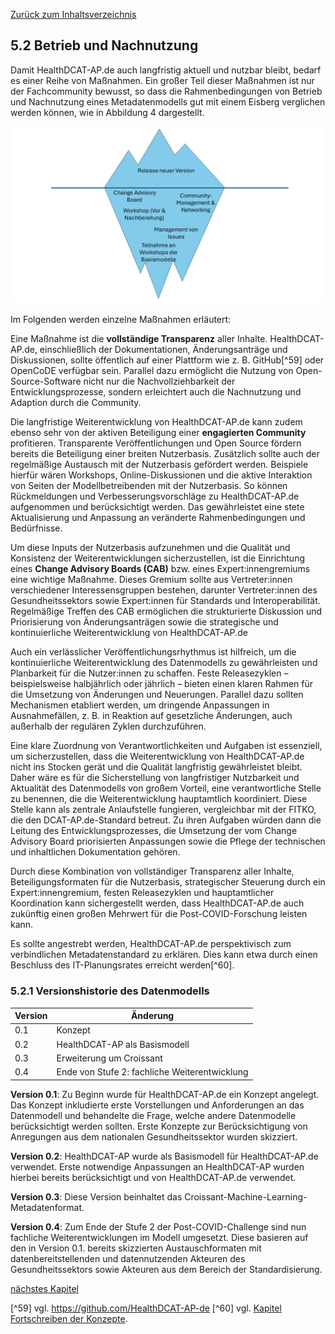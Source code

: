 [Zurück zum Inhaltsverzeichnis](https://healthdcat-ap-de.github.io/healthdcat-ap.de/report_stage_2.html)

## 5.2 Betrieb und Nachnutzung

Damit HealthDCAT-AP.de auch langfristig aktuell und nutzbar bleibt, bedarf es einer Reihe von Maßnahmen. Ein großer Teil dieser Maßnahmen ist nur der Fachcommunity bewusst, so dass die Rahmenbedingungen von Betrieb und Nachnutzung eines Metadatenmodells gut mit einem Eisberg verglichen werden können, wie in Abbildung 4 dargestellt.

![Für einen Versionsrelease erforderliche Voraussetzungen und Maßnahmen](https://github.com/HealthDCAT-AP-de/healthdcat-ap.de/blob/main/images/16_eisberg.png "Für einen Versionsrelease erforderliche Voraussetzungen und Maßnahmen")

Im Folgenden werden einzelne Maßnahmen erläutert:

Eine Maßnahme ist die **vollständige Transparenz** aller Inhalte. HealthDCAT-AP.de, einschließlich der Dokumentationen, Änderungsanträge und Diskussionen, sollte öffentlich auf einer Plattform wie z. B. GitHub[^59] oder OpenCoDE verfügbar sein. Parallel dazu ermöglicht die Nutzung von Open-Source-Software nicht nur die Nachvollziehbarkeit der Entwicklungsprozesse, sondern erleichtert auch die Nachnutzung und Adaption durch die Community.

Die langfristige Weiterentwicklung von HealthDCAT-AP.de kann zudem ebenso sehr von der aktiven Beteiligung einer **engagierten Community** profitieren. Transparente Veröffentlichungen und Open Source fördern bereits die Beteiligung einer breiten Nutzerbasis. Zusätzlich sollte auch der regelmäßige Austausch mit der Nutzerbasis gefördert werden. Beispiele hierfür wären Workshops, Online-Diskussionen und die aktive Interaktion von Seiten der Modellbetreibenden mit der Nutzerbasis. So können Rückmeldungen und Verbesserungsvorschläge zu HealthDCAT-AP.de aufgenommen und berücksichtigt werden. Das gewährleistet eine stete Aktualisierung und Anpassung an veränderte Rahmenbedingungen und Bedürfnisse.

Um diese Inputs der Nutzerbasis aufzunehmen und die Qualität und Konsistenz der Weiterentwicklungen sicherzustellen, ist die Einrichtung eines **Change Advisory Boards (CAB)** bzw. eines Expert:innengremiums eine wichtige Maßnahme. Dieses Gremium sollte aus Vertreter:innen verschiedener Interessensgruppen bestehen, darunter Vertreter:innen des Gesundheitssektors sowie Expert:innen für Standards und Interoperabilität. Regelmäßige Treffen des CAB ermöglichen die strukturierte Diskussion und Priorisierung von Änderungsanträgen sowie die strategische und kontinuierliche Weiterentwicklung von HealthDCAT-AP.de

Auch ein verlässlicher Veröffentlichungsrhythmus ist hilfreich, um die kontinuierliche Weiterentwicklung des Datenmodells zu gewährleisten und Planbarkeit für die Nutzer:innen zu schaffen. Feste Releasezyklen – beispielsweise halbjährlich oder jährlich – bieten einen klaren Rahmen für die Umsetzung von Änderungen und Neuerungen. Parallel dazu sollten Mechanismen etabliert werden, um dringende Anpassungen in Ausnahmefällen, z. B. in Reaktion auf gesetzliche Änderungen, auch außerhalb der regulären Zyklen durchzuführen.

Eine klare Zuordnung von Verantwortlichkeiten und Aufgaben ist essenziell, um sicherzustellen, dass die Weiterentwicklung von HealthDCAT-AP.de nicht ins Stocken gerät und die Qualität langfristig gewährleistet bleibt. Daher wäre es für die Sicherstellung von langfristiger Nutzbarkeit und Aktualität des Datenmodells von großem Vorteil, eine verantwortliche Stelle zu benennen, die die Weiterentwicklung hauptamtlich koordiniert. Diese Stelle kann als zentrale Anlaufstelle fungieren, vergleichbar mit der FITKO, die den DCAT-AP.de-Standard betreut. Zu ihren Aufgaben würden dann die Leitung des Entwicklungsprozesses, die Umsetzung der vom Change Advisory Board priorisierten Anpassungen sowie die Pflege der technischen und inhaltlichen Dokumentation gehören.

Durch diese Kombination von vollständiger Transparenz aller Inhalte, Beteiligungsformaten für die Nutzerbasis, strategischer Steuerung durch ein Expert:innengremium, festen Releasezyklen und hauptamtlicher Koordination kann sichergestellt werden, dass HealthDCAT-AP.de auch zukünftig einen großen Mehrwert für die Post-COVID-Forschung leisten kann.

Es sollte angestrebt werden, HealthDCAT-AP.de perspektivisch zum verbindlichen Metadatenstandard zu erklären. Dies kann etwa durch einen Beschluss des IT-Planungsrates erreicht werden[^60].

### 5.2.1 Versionshistorie des Datenmodells

| Version | Änderung |
| --- | --- |
| 0.1 | Konzept |
| 0.2 | HealthDCAT-AP als Basismodell |
| 0.3 | Erweiterung um Croissant |
| 0.4 | Ende von Stufe 2: fachliche Weiterentwicklung |

**Version 0.1**: Zu Beginn wurde für HealthDCAT-AP.de ein Konzept angelegt. Das Konzept inkludierte erste Vorstellungen und Anforderungen an das Datenmodell und behandelte die Frage, welche andere Datenmodelle berücksichtigt werden sollten. Erste Konzepte zur Berücksichtigung von Anregungen aus dem nationalen Gesundheitssektor wurden skizziert.

**Version 0.2**: HealthDCAT-AP wurde als Basismodell für HealthDCAT-AP.de verwendet. Erste notwendige Anpassungen an HealthDCAT-AP wurden hierbei bereits berücksichtigt und von HealthDCAT-AP.de verwendet.

**Version 0.3**: Diese Version beinhaltet das Croissant-Machine-Learning-Metadatenformat.

**Version 0.4**: Zum Ende der Stufe 2 der Post-COVID-Challenge sind nun fachliche Weiterentwicklungen im Modell umgesetzt. Diese basieren auf den in Version 0.1. bereits skizzierten Austauschformaten mit datenbereitstellenden und datennutzenden Akteuren des Gesundheitssektors sowie Akteuren aus dem Bereich der Standardisierung.

[nächstes Kapitel](https://healthdcat-ap-de.github.io/healthdcat-ap.de/report_stage_2/5_Weiterentwicklung_des_Datenmodells/5.3_Inhaltliche_Vorstellung_zentraler_Aenderungen.html)

[^59] vgl. https://github.com/HealthDCAT-AP-de
[^60] vgl. [Kapitel Fortschreiben der Konzepte](https://healthdcat-ap-de.github.io/healthdcat-ap.de/report_stage_2/4_Fortschreiben_der_Konzepte/4.1_Beteiligungskonzept.html).
